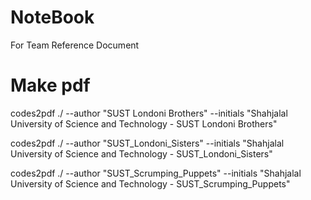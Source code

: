 # NoteBook
For Team Reference Document

# Make pdf
codes2pdf ./ --author "SUST Londoni Brothers" --initials "Shahjalal University of Science and Technology - SUST Londoni Brothers"

codes2pdf ./ --author "SUST_Londoni_Sisters" --initials "Shahjalal University of Science and Technology - SUST_Londoni_Sisters"

codes2pdf ./ --author "SUST\_Scrumping\_Puppets" --initials "Shahjalal University of Science and Technology - SUST\_Scrumping\_Puppets"

